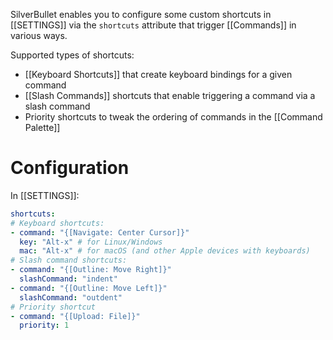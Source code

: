 SilverBullet enables you to configure some custom shortcuts in [[SETTINGS]] via the `shortcuts` attribute that trigger [[Commands]] in various ways.

Supported types of shortcuts:
* [[Keyboard Shortcuts]] that create keyboard bindings for a given command
* [[Slash Commands]] shortcuts that enable triggering a command via a slash command
* Priority shortcuts to tweak the ordering of commands in the [[Command Palette]]

# Configuration
In [[SETTINGS]]:

```yaml
shortcuts:
# Keyboard shortcuts:
- command: "{[Navigate: Center Cursor]}"
  key: "Alt-x" # for Linux/Windows
  mac: "Alt-x" # for macOS (and other Apple devices with keyboards)
# Slash command shortcuts:
- command: "{[Outline: Move Right]}"
  slashCommand: "indent"
- command: "{[Outline: Move Left]}"
  slashCommand: "outdent"
# Priority shortcut
- command: "{[Upload: File]}"
  priority: 1
```
